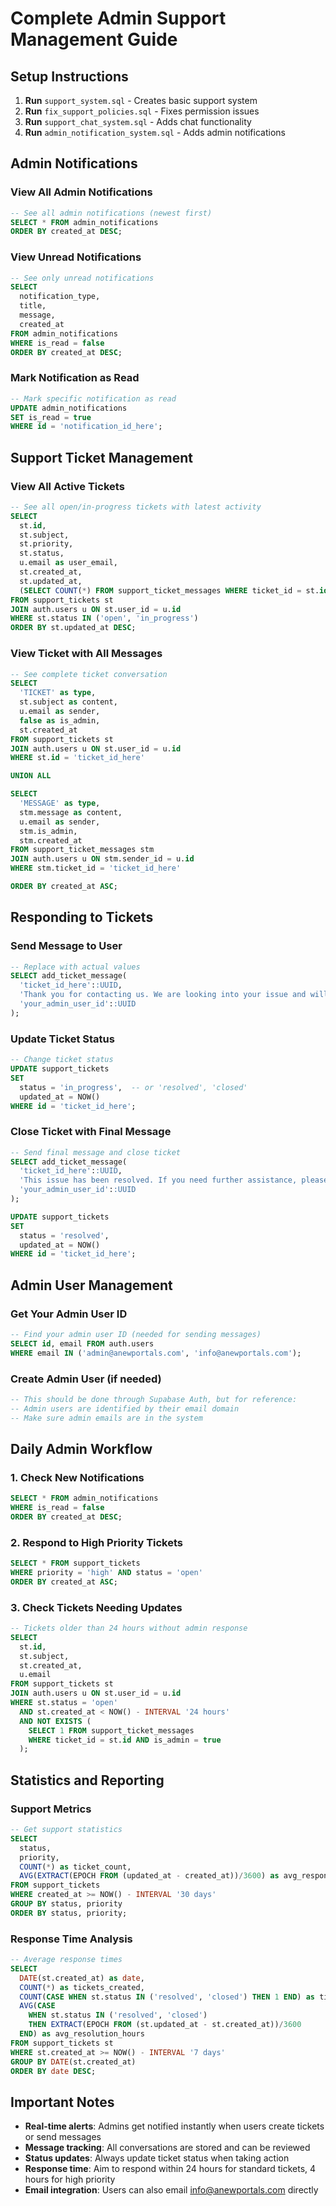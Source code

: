 # Complete Admin Support Management Guide

## Setup Instructions
1. **Run** `support_system.sql` - Creates basic support system
2. **Run** `fix_support_policies.sql` - Fixes permission issues  
3. **Run** `support_chat_system.sql` - Adds chat functionality
4. **Run** `admin_notification_system.sql` - Adds admin notifications

## Admin Notifications

### View All Admin Notifications
```sql
-- See all admin notifications (newest first)
SELECT * FROM admin_notifications 
ORDER BY created_at DESC;
```

### View Unread Notifications
```sql
-- See only unread notifications
SELECT 
  notification_type,
  title,
  message,
  created_at
FROM admin_notifications 
WHERE is_read = false
ORDER BY created_at DESC;
```

### Mark Notification as Read
```sql
-- Mark specific notification as read
UPDATE admin_notifications 
SET is_read = true 
WHERE id = 'notification_id_here';
```

## Support Ticket Management

### View All Active Tickets
```sql
-- See all open/in-progress tickets with latest activity
SELECT 
  st.id,
  st.subject,
  st.priority,
  st.status,
  u.email as user_email,
  st.created_at,
  st.updated_at,
  (SELECT COUNT(*) FROM support_ticket_messages WHERE ticket_id = st.id) as message_count
FROM support_tickets st
JOIN auth.users u ON st.user_id = u.id
WHERE st.status IN ('open', 'in_progress')
ORDER BY st.updated_at DESC;
```

### View Ticket with All Messages
```sql
-- See complete ticket conversation
SELECT 
  'TICKET' as type,
  st.subject as content,
  u.email as sender,
  false as is_admin,
  st.created_at
FROM support_tickets st
JOIN auth.users u ON st.user_id = u.id
WHERE st.id = 'ticket_id_here'

UNION ALL

SELECT 
  'MESSAGE' as type,
  stm.message as content,
  u.email as sender,
  stm.is_admin,
  stm.created_at
FROM support_ticket_messages stm
JOIN auth.users u ON stm.sender_id = u.id
WHERE stm.ticket_id = 'ticket_id_here'

ORDER BY created_at ASC;
```

## Responding to Tickets

### Send Message to User
```sql
-- Replace with actual values
SELECT add_ticket_message(
  'ticket_id_here'::UUID,
  'Thank you for contacting us. We are looking into your issue and will get back to you shortly.',
  'your_admin_user_id'::UUID
);
```

### Update Ticket Status
```sql
-- Change ticket status
UPDATE support_tickets 
SET 
  status = 'in_progress',  -- or 'resolved', 'closed'
  updated_at = NOW()
WHERE id = 'ticket_id_here';
```

### Close Ticket with Final Message
```sql
-- Send final message and close ticket
SELECT add_ticket_message(
  'ticket_id_here'::UUID,
  'This issue has been resolved. If you need further assistance, please create a new ticket.',
  'your_admin_user_id'::UUID
);

UPDATE support_tickets 
SET 
  status = 'resolved',
  updated_at = NOW()
WHERE id = 'ticket_id_here';
```

## Admin User Management

### Get Your Admin User ID
```sql
-- Find your admin user ID (needed for sending messages)
SELECT id, email FROM auth.users 
WHERE email IN ('admin@anewportals.com', 'info@anewportals.com');
```

### Create Admin User (if needed)
```sql
-- This should be done through Supabase Auth, but for reference:
-- Admin users are identified by their email domain
-- Make sure admin emails are in the system
```

## Daily Admin Workflow

### 1. Check New Notifications
```sql
SELECT * FROM admin_notifications 
WHERE is_read = false 
ORDER BY created_at DESC;
```

### 2. Respond to High Priority Tickets
```sql
SELECT * FROM support_tickets 
WHERE priority = 'high' AND status = 'open'
ORDER BY created_at ASC;
```

### 3. Check Tickets Needing Updates
```sql
-- Tickets older than 24 hours without admin response
SELECT 
  st.id,
  st.subject,
  st.created_at,
  u.email
FROM support_tickets st
JOIN auth.users u ON st.user_id = u.id
WHERE st.status = 'open' 
  AND st.created_at < NOW() - INTERVAL '24 hours'
  AND NOT EXISTS (
    SELECT 1 FROM support_ticket_messages 
    WHERE ticket_id = st.id AND is_admin = true
  );
```

## Statistics and Reporting

### Support Metrics
```sql
-- Get support statistics
SELECT 
  status,
  priority,
  COUNT(*) as ticket_count,
  AVG(EXTRACT(EPOCH FROM (updated_at - created_at))/3600) as avg_response_hours
FROM support_tickets
WHERE created_at >= NOW() - INTERVAL '30 days'
GROUP BY status, priority
ORDER BY status, priority;
```

### Response Time Analysis
```sql
-- Average response times
SELECT 
  DATE(st.created_at) as date,
  COUNT(*) as tickets_created,
  COUNT(CASE WHEN st.status IN ('resolved', 'closed') THEN 1 END) as tickets_resolved,
  AVG(CASE 
    WHEN st.status IN ('resolved', 'closed') 
    THEN EXTRACT(EPOCH FROM (st.updated_at - st.created_at))/3600 
  END) as avg_resolution_hours
FROM support_tickets st
WHERE st.created_at >= NOW() - INTERVAL '7 days'
GROUP BY DATE(st.created_at)
ORDER BY date DESC;
```

## Important Notes
- **Real-time alerts**: Admins get notified instantly when users create tickets or send messages
- **Message tracking**: All conversations are stored and can be reviewed
- **Status updates**: Always update ticket status when taking action
- **Response time**: Aim to respond within 24 hours for standard tickets, 4 hours for high priority
- **Email integration**: Users can also email info@anewportals.com directly